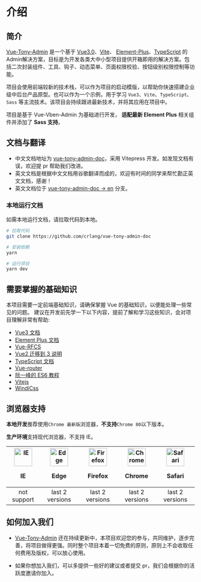 # 介绍

## 简介

[Vue-Tony-Admin](https://github.com/crlang/vue-tony-admin) 是一个基于 [Vue3.0](https://github.com/vuejs/vue-next)、[Vite](https://github.com/vitejs/vite)、 [Element-Plus](https://github.com/element-plus/element-plus)、[TypeScript](https://www.typescriptlang.org/) 的Admin解决方案，目标是为开发各类大中小型项目提供开箱即用的解决方案。包括二次封装组件、工具、钩子、动态菜单、页面权限校验、按钮级别权限控制等功能。

项目会使用前端较新的技术栈，可以作为项目的启动模版，以帮助你快速搭建企业级中后台产品原型。也可以作为一个示例，用于学习 `Vue3`、`Vite`、`TypeScript`、`Sass` 等主流技术。该项目会持续跟进最新技术，并将其应用在项目中。

项目是基于 Vue-Vben-Admin 为基础进行开发， **适配最新 Element Plus** 相关组件并添加了 **Sass 支持**。


## 文档与翻译

- 中文文档地址为 [vue-tony-admin-doc](https://github.com/crlang/vue-tony-admin-doc)，采用 Vitepress 开发。如发现文档有误，欢迎提 pr 帮助我们改进。
- 英文文档是根据中文文档用谷歌翻译而成的，欢迎有时间的同学来帮忙勘正英文文档，感谢！
- 英文文档位于 [vue-tony-admin-doc -> en](https://github.com/crlang/vue-tony-admin-doc/tree/en/) 分支。

### 本地运行文档

如需本地运行文档，请拉取代码到本地。

```bash
# 拉取代码
git clone https://github.com/crlang/vue-tony-admin-doc

# 安装依赖
yarn

# 运行项目
yarn dev
```

## 需要掌握的基础知识

本项目需要一定前端基础知识，请确保掌握 Vue 的基础知识，以便能处理一些常见的问题。
建议在开发前先学一下以下内容，提前了解和学习这些知识，会对项目理解非常有帮助:

- [Vue3 文档](https://v3.vuejs.org/)
- [Element Plus 文档](https://element-plus.org/)
- [Vue-RFCS](https://github.com/vuejs/rfcs)
- [Vue2 迁移到 3 说明](https://v3.vuejs.org/guide/migration/introduction.html)
- [TypeScript 文档](https://www.typescriptlang.org/)
- [Vue-router](https://next.router.vuejs.org/)
- [阮一峰的 ES6 教程](https://es6.ruanyifeng.com/)
- [Vitejs](https://vitejs.dev/)
- [WindiCss](https://windicss.netlify.app/)

<!-- ## 模版

- [vue-tony-admin](https://github.com/crlang/vue-tony-admin)

该版本主要是提供一些 `Demo` 示例及插件的使用集成方式，主要用于参考。如果对项目不是很熟悉，不建议在此基础上进行开发，请使用下方提供的精简版本。

- [vue-tony-admin-basic](https://github.com/crlang/vue-tony-admin-basic)

`vue-tony-admin` 精简版本。删除了相关示例、无用文件及功能、依赖。可以根据自身需求安装对应的依赖。因为使用的是 `vite`，依赖删除不会导致相关组件或者 `hook` 发出警告。只在需要的时候**安装对应的库**即可。 -->

## 浏览器支持

**本地开发**推荐使用`Chrome 最新版`浏览器，**不支持**`Chrome 80`以下版本。

**生产环境**支持现代浏览器，不支持 IE。

| <img src="https://gitee.com/mirrors/Browser-Logos/raw/main/src/archive/internet-explorer_9-11/internet-explorer_9-11.svg" alt="IE" width="48px" height="48px"  /><p>IE</p> | <img src="https://gitee.com/mirrors/Browser-Logos/raw/main/src/edge/edge.svg" alt=" Edge" width="48px" height="48px" /><p>Edge</p> | <img src="https://gitee.com/mirrors/Browser-Logos/raw/main/src/firefox/firefox.svg" alt="Firefox" width="48px" height="48px" /><p>Firefox</p> | <img src="https://gitee.com/mirrors/Browser-Logos/raw/main/src/chrome/chrome.svg" alt="Chrome" width="48px" height="48px" /><p>Chrome</p> | <img src="https://gitee.com/mirrors/Browser-Logos/raw/main/src/safari/safari.svg" alt="Safari" width="48px" height="48px" /><p>Safari</p> |
| :-: | :-: | :-: | :-: | :-: |
| not support | last 2 versions | last 2 versions | last 2 versions | last 2 versions |

## 如何加入我们

- [Vue-Tony-Admin](https://github.com/crlang/vue-tony-admin) 还在持续更新中，本项目欢迎您的参与，共同维护，逐步完善，将项目做得更强。同时整个项目本着一切免费的原则，原则上不会收取任何费用及版权，可以放心使用。

- 如果你想加入我们，可以多提供一些好的建议或者提交 pr，我们会根据你的活跃度邀请你加入。
